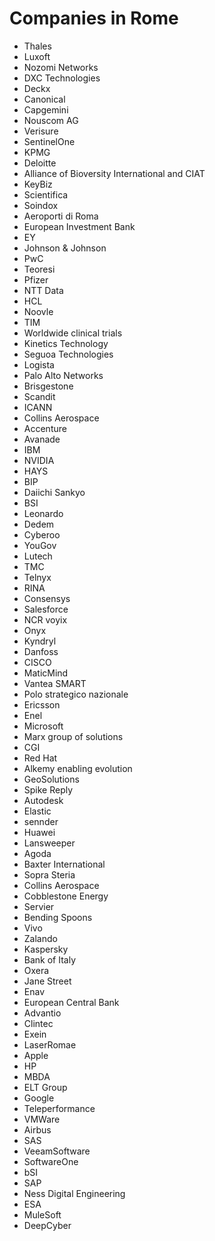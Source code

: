 # Companies in Rome
* Thales
* Luxoft
* Nozomi Networks
* DXC Technologies
* Deckx
* Canonical
* Capgemini
* Nouscom AG
* Verisure
* SentinelOne
* KPMG
* Deloitte
* Alliance of Bioversity International and CIAT
* KeyBiz
* Scientifica
* Soindox
* Aeroporti di Roma
* European Investment Bank
* EY
* Johnson & Johnson
* PwC
* Teoresi
* Pfizer
* NTT Data
* HCL
* Noovle 
* TIM
* Worldwide clinical trials
* Kinetics Technology
* Seguoa Technologies
* Logista  
* Palo Alto Networks
* Brisgestone
* Scandit
* ICANN
* Collins Aerospace
* Accenture
* Avanade
* IBM
* NVIDIA
* HAYS
* BIP
* Daiichi Sankyo
* BSI
* Leonardo
* Dedem
* Cyberoo
* YouGov
* Lutech
* TMC
* Telnyx
* RINA
* Consensys
* Salesforce
* NCR voyix
* Onyx
* Kyndryl
* Danfoss
* CISCO
* MaticMind
* Vantea SMART
* Polo strategico nazionale
* Ericsson
* Enel
* Microsoft
* Marx group of solutions
* CGI
* Red Hat
* Alkemy enabling evolution
* GeoSolutions
* Spike Reply
* Autodesk
* Elastic
* sennder
* Huawei
* Lansweeper
* Agoda
* Baxter International
* Sopra Steria
* Collins Aerospace
* Cobblestone Energy
* Servier
* Bending Spoons
* Vivo
* Zalando
* Kaspersky
* Bank of Italy
* Oxera
* Jane Street
* Enav
* European Central Bank
* Advantio
* Clintec
* Exein
* LaserRomae
* Apple
* HP
* MBDA
* ELT Group
* Google
* Teleperformance
* VMWare
* Airbus
* SAS
* VeeamSoftware
* SoftwareOne
* bSI
* SAP
* Ness Digital Engineering
* ESA
* MuleSoft
* DeepCyber
